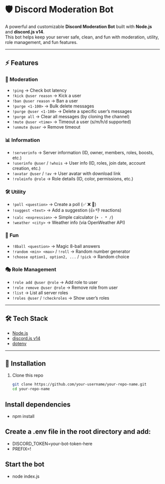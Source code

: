 # 🛡️ Discord Moderation Bot  

A powerful and customizable **Discord Moderation Bot** built with **Node.js** and **discord.js v14**.  
This bot helps keep your server safe, clean, and fun with moderation, utility, role management, and fun features.  

---

## ⚡ Features  

### 🔧 Moderation
- `!ping` → Check bot latency  
- `!kick @user reason` → Kick a user  
- `!ban @user reason` → Ban a user  
- `!purge <1-100>` → Bulk delete messages  
- `!purge @user <1-100>` → Delete a specific user’s messages  
- `!purge all` → Clear all messages (by cloning the channel)  
- `!mute @user <time>` → Timeout a user (s/m/h/d supported)  
- `!unmute @user` → Remove timeout  

### 📊 Information
- `!serverinfo` → Server information (ID, owner, members, roles, boosts, etc.)  
- `!userinfo @user` / `!whois` → User info (ID, roles, join date, account creation, etc.)  
- `!avatar @user` / `!av` → User avatar with download link  
- `!roleinfo @role` → Role details (ID, color, permissions, etc.)  

### 🛠️ Utility
- `!poll <question>` → Create a poll (✅ ❌ 🤷)  
- `!suggest <text>` → Add a suggestion (👍 👎 reactions)  
- `!calc <expression>` → Simple calculator (`+ - * /`)  
- `!weather <city>` → Weather info (via OpenWeather API)  

### 🎉 Fun
- `!8ball <question>` → Magic 8-ball answers  
- `!random <min> <max>` / `!roll` → Random number generator  
- `!choose option1, option2, ...` / `!pick` → Random choice  

### 🎭 Role Management
- `!role add @user @role` → Add role to user  
- `!role remove @user @role` → Remove role from user  
- `!list` → List all server roles  
- `!roles @user` / `!checkroles` → Show user’s roles  

---

## 🛠️ Tech Stack
- [Node.js](https://nodejs.org/)  
- [discord.js v14](https://discord.js.org/)  
- [dotenv](https://www.npmjs.com/package/dotenv)  

---

## 🚀 Installation  

1. Clone this repo  
   ```bash
   git clone https://github.com/your-username/your-repo-name.git
   cd your-repo-name

## Install dependencies
 - npm install
## Create a .env file in the root directory and add:
- DISCORD_TOKEN=your-bot-token-here
- PREFIX=!
## Start the bot 
- node index.js


